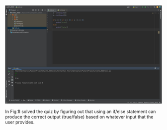 ![](quiz2.jpg)

In Fig.1I solved the quiz by figuring out that using an if/else statement can produce the correct output (true/false) based on whatever input that the user provides.
